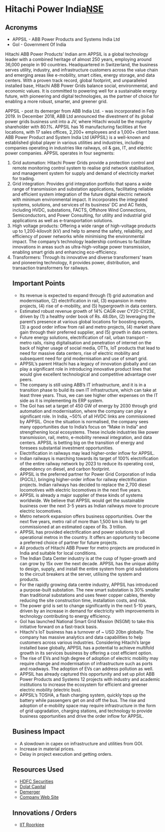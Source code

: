 # Hitachi Power India[NSE](https://g.co/kgs/vSoJCr)

## Acronyms
 - APPSIL - ABB Power Products and Systems India Ltd
 - GoI - Government Of India

<p> Hitachi ABB Power Products’ Indian arm APPSIL is a global technology leader with a combined heritage of almost 250 years, employing
around 36,000 people in 90 countries. Headquartered in Switzerland, the business serves utility, industry, and infrastructure customers
across the value chain and emerging areas like e-mobility, smart cities, energy storage, and data centers. With a proven track record, global
footprint, and unparalleled installed base, Hitachi ABB Power Grids balance social, environmental, and economic values. It is committed to
powering well for a sustainable energy future, with pioneering and digital technologies, as the partner of choice for enabling a more robust,
smarter, and greener grid.</p>
<p>APPSIL - post its demerger from ABB India Ltd. - was incorporated in Feb 2019. In December 2018, ABB Ltd announced the divestment of its
global power grids business unit into a JV, where Hitachi would be the majority shareholder with 80.1%. APPSIL has 16 manufacturing
facilities at five locations, with 17 sales offices, 2,200+ employees and a 1,000+ client base.
ABB Power Product and System India Ltd (APPSIL) is a well-known and established global player in various utilities and industries, including
companies operating in industries like railways, oil & gas, IT, and electric power companies. APPSIL operates in four segments:
  <ol>
  <li>Grid automation: Hitachi Power Grids provide a protection control and remote monitoring control system to realise grid network
stabilisation, and management system for supply and demand of electricity market for trading.</li>
<li>Grid integration: Provides grid integration portfolio that spans a wide range of transmission and substation applications, facilitating reliable
and efficient system integration of the future digital electric network with minimum environmental impact. It incorporates the integrated
systems, solutions, and services of its business’ DC and AC fields, including HVDC, substations, FACTS, Offshore Wind Connections,
Semiconductors, and Power Consulting, for utility and industrial grid applications as well as e-transportation solutions.</li>
<li>High voltage products: Offering a wide range of high-voltage products up to 1,200-kilovolt (kV) and help to amend the safety, reliability, and
efficiency of power networks while minimising the environmental impact. The company’s technology leadership continues to facilitate
innovations in areas such as ultra-high-voltage power transmission, enabling smart grids and enhancing eco-efficiency.</li>
<li>Transformers: Through its innovative and diverse transformers’ team and pioneering technology, it provides power, distribution, and
transaction transformers for railways.</li>
</p>

## Important Points

 - Its revenue is expected to expand through (1) grid automation and modernisation, (2) electrification in rail, (3) expansion in metro projects, (4) rise of e-mobility, and (5) hypergrowth in data centers.
 - Estimated robust revenue growth of 14% CAGR over CY20-CY23E, driven by (1) a healthy order book of Rs. 48.0bn, (2) leveraging the parent’s presence at various global locations for boosting exports, (3) a good order inflow from rail and metro projects, (4) market share gain through their preferred supplier, and (5) growth in data centers.
 - Future energy solutions, electrification of rail, urban transport - metro rails, rising digitalisation and penetration of internet on the back of higher usage of social media, OTTs, IoT products that lead to need for massive data centers, rise of electric mobility and subsequent need for grid modernisation and use of smart grid.
 - APPSIL’s parent Hitachi has a legacy of innovation globally and can play a significant role in introducing innovative product lines that would give excellent technological and competitive advantage over peers.
 - The company is still using ABB’s IT infrastructure, and it is in a transition phase to build its own IT infrastructure, which can take at least three years. Thus, we can see higher other expenses on the IT side as it is implementing its ERP system.
 - The GoI has set a target of 450 GW of energy by 2030 through grid automation and modernisation, where the company can play a significant role. In India, ~50% of all HVDC links are commissioned by APPSIL. Once the situation is normalised, the company sees many opportunities due to India’s focus on “Make in India” and strengthening local ecosystems. These include industries like power transmission, rail, metro, e-mobility renewal integration, and data centers. APPSIL is betting big on the transition of energy and foresees substantial investment opportunities.
 - Electrification in railways may lead higher-order inflow for APPSIL.
 - Indian railways is marching towards its target of 100% electrification of the entire railway network by 2023 to reduce its operating cost, dependency on diesel, and carbon footprint.
 - APPSIL is the preferred partner for Power Grid Corporation of India (PGCIL), bringing higher-order inflow for railway electrification projects. Indian railways has decided to replace the 2,700 diesel locomotives with electric locomotives in the next five years.
 - APPSIL is already a major supplier of these kinds of systems worldwide. We believe that APPSIL would get the sustainable business over the next 3-5 years as Indian railways move to procure electric locomotives.
 - Metro network expansion offers business opportunities. Over the next five years, metro rail of more than 1,500 km is likely to get commissioned at an estimated capex of Rs. 3 trillion.
 - APPSIL has provided electrification and power solutions to all operational metros in the country. It offers an opportunity to become a preferred choice of partner for future projects. 
 - All products of Hitachi ABB Power for metro projects are produced in India and suitable for local conditions.
 - The Indian Data Center industry is at the cusp of hyper-growth and can grow by 15x over the next decade. APPSIL has the unique ability to design, supply, and install the entire system from grid substations to the circuit breakers at the server, utilising the system and products.
 - For the rapidly growing data centre industry, APPSIL has introduced a purpose-built substation. The new smart substation is 30% smaller than traditional substations and uses fewer copper cables, thereby reducing the site construction time, installation costs, and risk.
 - The power grid is set to change significantly in the next 5-10 years, driven by an increase in demand for electricity with improvements in technology contributing to energy efficiency.
 - GoI has launched National Smart Grid Mission (NSGM) to take this initiative forward on a fast-track basis.
 - Hitachi's IoT business has a turnover of ~ USD 20bn globally. The company has massive analytics and data capabilities to help customers across various industries. Considering Hitachi’s large installed base globally, APPSIL has a potential to achieve multifold growth in its services business by offering a cost efficient option.
 - The rise of EVs and high degree of adoption of electric mobility may require change and modernisation of infrastructure such as ports and roadways. The adoption of EVs can address pollution as well.
 -  APPSIL has already captured this opportunity and set up pilot  ABB Power Products and Systems 12 projects with industry and academic institutions to increase the ecosystem for efficient and greener electric mobility (electric bus).
 -  APPSIL’s TOSHA, a flash charging system, quickly tops up the battery while passengers get on and off the bus. The rise and adoption of e-mobility space may require infrastructure in the form of grid upgradation, charging stations, and technology to provide business opportunities and drive the order inflow for APPSIL.

## Business Impact

 - A slowdown in capex on infrastructure and utilities from GOI.
 - Increase in material prices.
 - Delay in project execution and getting orders.

## Resources Used
 - [HDFC Securities](https://www.hdfcsec.com/hsl.research.pdf/Initiating%20Coverage%20-%20ABB%20Power%20Products%20and%20Systems%20India%20Ltd%20V2.pdf)
 - [Dolat Capital](https://images.assettype.com/bloombergquint/2021-03/03acf51e-7588-4ae7-b30f-2703c1c8888e/Dolat_Capital_ABB_Power_Products_Initiating_Coverage.pdf)
 - [Demerger](https://www.eqmagpro.com/abb-india-gets-nclt-nod-for-demerger-of-power-grid-business-to-appsil/)
 - [Company Web Site](https://global.abb/group/en)

## Innovations / Orders
 - [IIT Roorkiee](https://www.equitybulls.com/admin/news2006/news_det.asp?id=298952)
